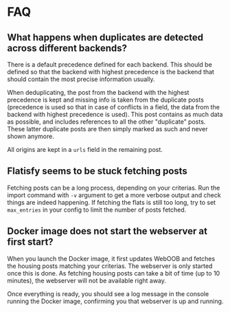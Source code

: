 FAQ
===

## What happens when duplicates are detected across different backends?

There is a default precedence defined for each backend. This should be defined
so that the backend with highest precedence is the backend that should contain
the most precise information usually.

When deduplicating, the post from the backend with the highest precedence is
kept and missing info is taken from the duplicate posts (precedence is used so
that in case of conflicts in a field, the data from the backend with highest
precedence is used). This post contains as much data as possible, and includes
references to all the other "duplicate" posts. These latter duplicate posts
are then simply marked as such and never shown anymore.

All origins are kept in a `urls` field in the remaining post.


## Flatisfy seems to be stuck fetching posts

Fetching posts can be a long process, depending on your criterias. Run the
import command with `-v` argument to get a more verbose output and check
things are indeed happening. If fetching the flats is still too long, try to
set `max_entries` in your config to limit the number of posts fetched.


## Docker image does not start the webserver at first start?

When you launch the Docker image, it first updates WebOOB and fetches the
housing posts matching your criterias. The webserver is only started once this
is done. As fetching housing posts can take a bit of time (up to 10 minutes),
the webserver will not be available right away.

Once everything is ready, you should see a log message in the console running
the Docker image, confirming you that webserver is up and running.
